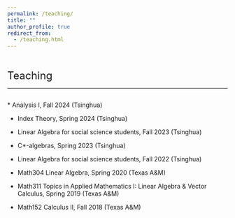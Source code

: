 ```yaml
---
permalink: /teaching/
title: ""
author_profile: true
redirect_from: 
  - /teaching.html
---
```

  
  
<hr style="height:1pt; visibility:hidden;" />
<hr style="height:1pt; visibility:hidden;" />

<span style="font-size:1.7em; font-weight:410;">Teaching</span>
<hr style="height:1pt;"/>

<hr style="height:1pt; visibility:hidden;" />
* Analysis I, Fall 2024 (Tsinghua)
  
* Index Theory, Spring 2024 (Tsinghua)

* Linear Algebra for social science students, Fall 2023 (Tsinghua)

* C*-algebras, Spring 2023 (Tsinghua)

* Linear Algebra for social science students, Fall 2022 (Tsinghua)

* Math304 Linear Algebra, Spring 2020 (Texas A&M)

* Math311 Topics in Applied Mathematics I: Linear Algebra & Vector Calculus, Spring 2019 (Texas A&M)

* Math152 Calculus II, Fall 2018 (Texas A&M)